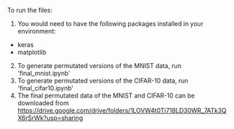 To run the files:
1) You would need to have the following packages installed in your environment:
- keras
- matplotlib
2) To generate permutated versions of the MNIST data, run 'final_mnist.ipynb'
3) To generate permutated versions of the CIFAR-10 data, run 'final_cifar10.ipynb'
4) The final permutated data of the MNIST and CIFAR-10 can be downloaded from https://drive.google.com/drive/folders/1LOVW4t0Ti718LD30WR_7ATk3QX6rSrWk?usp=sharing
